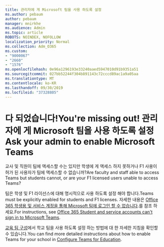 ```yaml
---
title: 관리자에 게 Microsoft 팀을 사용 하도록 설정
ms.author: pebaum
author: pebaum
manager: mnirkhe
ms.audience: Admin
ms.topic: article
ROBOTS: NOINDEX, NOFOLLOW
localization_priority: Normal
ms.collection: Adm_O365
ms.custom:
- "9000067"
- "2660"
- "1576"
ms.openlocfilehash: 0e96a1296193e33240aaed5947010d91b9351a51
ms.sourcegitcommit: 027bb52244f304b891143c72cccd89ac1a9a05aa
ms.translationtype: MT
ms.contentlocale: ko-KR
ms.lasthandoff: 09/30/2019
ms.locfileid: "37328805"
---
```

# <a name="youre-missing-out-ask-your-admin-to-enable-microsoft-teams"></a><span data-ttu-id="7f92c-102">다 되었습니다!</span><span class="sxs-lookup"><span data-stu-id="7f92c-102">You're missing out!</span></span> <span data-ttu-id="7f92c-103">관리자에 게 Microsoft 팀을 사용 하도록 설정</span><span class="sxs-lookup"><span data-stu-id="7f92c-103">Ask your admin to enable Microsoft Teams</span></span>

<span data-ttu-id="7f92c-104">교사 및 직원이 팀에 액세스할 수는 있지만 학생에 게 액세스 하지 못하거나 F1 사용이 허가 된 사용자가 팀에 액세스할 수 없습니까?</span><span class="sxs-lookup"><span data-stu-id="7f92c-104">Are faculty and staff able to access Teams but students cannot, or are your F1 licensed users unable to access Teams?</span></span>

<span data-ttu-id="7f92c-105">팀은 학생 및 F1 라이선스에 대해 명시적으로 사용 하도록 설정 해야 합니다.</span><span class="sxs-lookup"><span data-stu-id="7f92c-105">Teams must be explicitly enabled for students and F1 licenses.</span></span> <span data-ttu-id="7f92c-106">자세한 내용은 [Office 365 학생용 및 서비스 계정을 통해 Microsoft 팀에 로그인 할 수 없습니다](https://docs.microsoft.com/microsoftteams/troubleshoot/teams-sign-in/office-365-accounts-cannot-sign-in).를 참조 하세요.</span><span class="sxs-lookup"><span data-stu-id="7f92c-106">For instructions, see [Office 365 Student and service accounts can't sign in to Microsoft Teams](https://docs.microsoft.com/microsoftteams/troubleshoot/teams-sign-in/office-365-accounts-cannot-sign-in).</span></span> 

<span data-ttu-id="7f92c-107">[교육 팀 구성](https://docs.microsoft.com/microsoft-365/education/deploy/set-up-teams-for-education)에서 학교 팀을 사용 하도록 설정 하는 방법에 대 한 자세한 지침을 확인할 수 있습니다.</span><span class="sxs-lookup"><span data-stu-id="7f92c-107">You can find more detailed instructions about how to enable Teams for your school in [Configure Teams for Education](https://docs.microsoft.com/microsoft-365/education/deploy/set-up-teams-for-education).</span></span> 